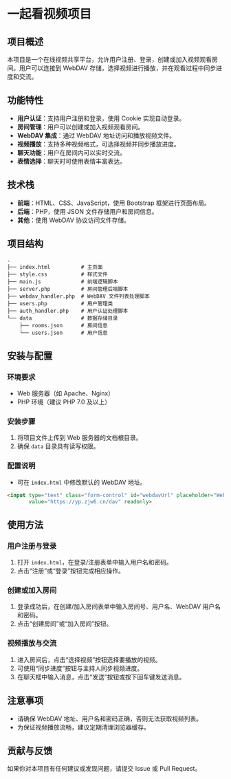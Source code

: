 # 一起看视频项目

## 项目概述
本项目是一个在线视频共享平台，允许用户注册、登录，创建或加入视频观看房间。用户可以连接到 WebDAV 存储，选择视频进行播放，并在观看过程中同步进度和交流。

## 功能特性
- **用户认证**：支持用户注册和登录，使用 Cookie 实现自动登录。
- **房间管理**：用户可以创建或加入视频观看房间。
- **WebDAV 集成**：通过 WebDAV 地址访问和播放视频文件。
- **视频播放**：支持多种视频格式，可选择视频并同步播放进度。
- **聊天功能**：用户在房间内可以实时交流。
- **表情选择**：聊天时可使用表情丰富表达。

## 技术栈
- **前端**：HTML、CSS、JavaScript，使用 Bootstrap 框架进行页面布局。
- **后端**：PHP，使用 JSON 文件存储用户和房间信息。
- **其他**：使用 WebDAV 协议访问文件存储。

## 项目结构
```
.
├── index.html          # 主页面
├── style.css           # 样式文件
├── main.js             # 前端逻辑脚本
├── server.php          # 房间管理后端脚本
├── webdav_handler.php  # WebDAV 文件列表处理脚本
├── users.php           # 用户管理类
├── auth_handler.php    # 用户认证处理脚本
└── data                # 数据存储目录
    ├── rooms.json      # 房间信息
    └── users.json      # 用户信息
```

## 安装与配置
### 环境要求
- Web 服务器（如 Apache、Nginx）
- PHP 环境（建议 PHP 7.0 及以上）

### 安装步骤
1. 将项目文件上传到 Web 服务器的文档根目录。
2. 确保 `data` 目录具有读写权限。

### 配置说明
- 可在 `index.html` 中修改默认的 WebDAV 地址。
```html
<input type="text" class="form-control" id="webdavUrl" placeholder="WebDAV地址" 
       value="https://yp.zjw6.cn/dav" readonly>
```

## 使用方法
### 用户注册与登录
1. 打开 `index.html`，在登录/注册表单中输入用户名和密码。
2. 点击“注册”或“登录”按钮完成相应操作。

### 创建或加入房间
1. 登录成功后，在创建/加入房间表单中输入房间号、用户名、WebDAV 用户名和密码。
2. 点击“创建房间”或“加入房间”按钮。

### 视频播放与交流
1. 进入房间后，点击“选择视频”按钮选择要播放的视频。
2. 可使用“同步进度”按钮与主持人同步视频进度。
3. 在聊天框中输入消息，点击“发送”按钮或按下回车键发送消息。

## 注意事项
- 请确保 WebDAV 地址、用户名和密码正确，否则无法获取视频列表。
- 为保证视频播放流畅，建议定期清理浏览器缓存。

## 贡献与反馈
如果你对本项目有任何建议或发现问题，请提交 Issue 或 Pull Request。
